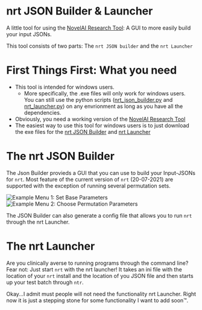 # nrt JSON Builder & Launcher
A little tool for using the [NovelAI Research Tool](https://github.com/wbrown/novelai-research-tool): A GUI to more easily build your input JSONs.

This tool consists of two parts: The `nrt JSON builder` and the `nrt Launcher`

# First Things First: What you need
* This tool is intended for windows users.
    * More specifically, the .exe files will only work for windows users. You can still use the python scripts ([nrt_json_builder.py](https://github.com/MWiechmann/nrt_json_builder/blob/main/nrt_json_builder.py) and [nrt_launcher.py](https://github.com/MWiechmann/nrt_json_builder/blob/main/nrt_launcher.py)) on any envrionment as long as you have all the dependencies.
* Obviously, you need a working version of the [NovelAI Research Tool](https://github.com/wbrown/novelai-research-tool)
* The easiest way to use this tool for windows users is to just download the exe files for the [nrt JSON Builder](https://github.com/MWiechmann/nrt_json_builder/blob/main/dist/nrt_json_builder.exe) and [nrt Launcher](https://github.com/MWiechmann/nrt_json_builder/blob/main/dist/nrt_launcher.exe)

# The nrt JSON Builder
The Json Builder provieds a GUI that you can use to build your Input-JSONs for `nrt`. Most feature of the current version of `nrt` (20-07-2021) are supported with the exception of running several permutation sets.

![Example Menu 1: Set Base Parameters](https://i.imgur.com/c3nnQnO.png)
![Example Menu 2: Choose Permutation Parameters](https://i.imgur.com/LqmKKMy.png)

The JSON Builder can also generate a config file that allows you to run `nrt` through the nrt Launcher.

# The nrt Launcher
Are you clinically averse to running programs through the command line? Fear not: Just start `nrt` with the nrt launcher! It takes an ini file with the location of your `nrt` install and the location of you JSON file and then starts up your test batch through `ntr`.

Okay...I admit must people will not need the functionality nrt Launcher. Right now it is just a stepping stone for some functionality I want to add soon™.

